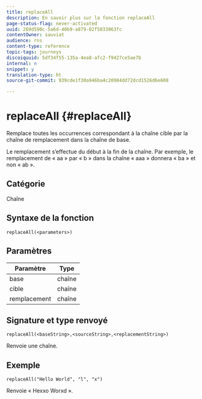 ```yaml
---
title: replaceAll
description: En savoir plus sur la fonction replaceAll
page-status-flag: never-activated
uuid: 269d590c-5a6d-40b9-a879-02f5033863fc
contentOwner: sauviat
audience: rns
content-type: reference
topic-tags: journeys
discoiquuid: 5df34f55-135a-4ea8-afc2-f9427ce5ae7b
internal: n
snippet: y
translation-type: ht
source-git-commit: 939cde1f30a946ba4c20984dd72dcd1526d6e608

---
```



# replaceAll {#replaceAll}

Remplace toutes les occurrences correspondant à la chaîne cible par la chaîne de remplacement dans la chaîne de base.

Le remplacement s’effectue du début à la fin de la chaîne. Par exemple, le remplacement de « aa » par « b » dans la chaîne « aaa » donnera « ba » et non « ab ».

## Catégorie

Chaîne

## Syntaxe de la fonction

`replaceAll(<parameters>)`

## Paramètres

| Paramètre | Type |
|-----------|--------------|
| base | chaîne |
| cible | chaîne |
| remplacement | chaîne |

## Signature et type renvoyé

`replaceAll(<baseString>,<sourceString>,<replacementString>)`

Renvoie une chaîne.

## Exemple

`replaceAll("Hello World", "l", "x")`

Renvoie « Hexxo Worxd ».
